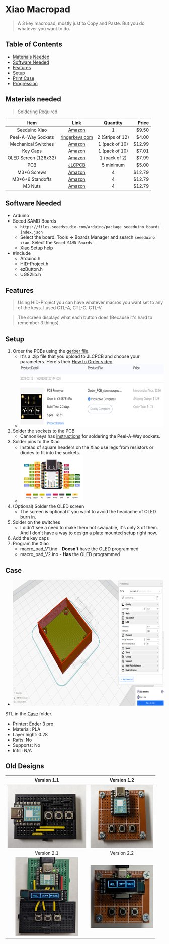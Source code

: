# Xiao Macropad
> A 3 key macropad, mostly just to Copy and Paste. But you do whatever you want to do.


## Table of Contents
* [Materials Needed](#materials-needed)
* [Software Needed](#software-needed)
* [Features](#features)
* [Setup](#setup)
* [Print Case](#case)
* [Progression](#old-designs)


## Materials needed
> Soldering Required

| Item | Link | Quantity | Price |
|:----:|:----:|:--------:| -----:|
| Seeduino Xiao | [Amazon](https://ringerkeys.com/products/peel-a-way-sockets) | 1 | $9.50 |
| Peel-A-Way Sockets | [ringerkeys.com](https://ringerkeys.com/products/peel-a-way-sockets) | 2 (Strips of 12) | $4.00 |
| Mechanical Switches | [Amazon](https://www.amazon.com/dp/B09J3FWGVQ?psc=1&ref=ppx_yo2ov_dt_b_product_details) | 1 (pack of 10) | $12.99 |
| Key Caps | [Amazon](https://www.amazon.com/dp/B0BM8N2ZFX?psc=1&ref=ppx_yo2ov_dt_b_product_details) | 1 (pack of 10) | $7.01 |
| OLED Screen (128x32) | [Amazon](https://www.amazon.com/gp/product/B0761LV1SD/ref=ox_sc_saved_image_3?smid=A1N6DLY3NQK2VM&psc=1) | 1 (pack of 2) | $7.99 |
| PCB | [JLCPCB](https://jlcpcb.com/) | 5 minimum | $5.00 |
| M3*6 Screws | [Amazon](https://www.amazon.com/gp/product/B07SWWVW8G/ref=ppx_yo_dt_b_asin_title_o08_s00?ie=UTF8&psc=1) | 4 | $12.79 |
| M3*6+6 Standoffs | [Amazon](https://www.amazon.com/gp/product/B07SWWVW8G/ref=ppx_yo_dt_b_asin_title_o08_s00?ie=UTF8&psc=1) | 4 | $12.79 |
| M3 Nuts | [Amazon](https://www.amazon.com/gp/product/B07SWWVW8G/ref=ppx_yo_dt_b_asin_title_o08_s00?ie=UTF8&psc=1) | 4 | $12.79 |


## Software Needed
* Arduino
* Seeed SAMD Boards
  * `https://files.seeedstudio.com/arduino/package_seeeduino_boards_index.json`
  * Select the board: Tools -> Boards Manager and search `seeeduino xiao`. Select the `Seeed SAMD Boards`.
  * [Xiao Setup help](https://dronebotworkshop.com/seeeduino-xiao-intro/)
* #include
  * Arduino.h
  * HID-Project.h
  * ezButton.h
  * UG82lib.h


## Features
> Using HID-Project you can have whatever macros you want set to any of the keys. I used CTL-A, CTL-C, CTL-V.

> The screen displays what each button does (Because it's hard to remember 3 things).


## Setup
1. Order the PCBs using the [gerber file](https://github.com/Babaganoush07/xiao_macropad/blob/main/PCB/Gerber_PCB_xiao%20macropad_2023-02-11.zip).
     * It's a .zip file that you upload to JLCPCB and choose your parameters. Here's their [How to Order video](https://youtu.be/SGsfiHOE9Fk).
     * <img src="/photos/PCBorder.png" width="850" height="200" />
3. Solder the sockets to the PCB
     *  CannonKeys has [instructions](https://docs.cannonkeys.com/sockets/) for soldering the Peel-A-Way sockets. 
4. Solder pins to the Xiao
     * Instead of square headers on the Xiao use legs from resistors or diodes to fit into the sockets.
     * <img src="/photos/Seeeduino-XIAO-pinout-1.jpg" width="200" height="150" />
5. (Optional) Solder the OLED screen
     * The screen is optional if you want to avoid the headache of OLED burn in.
6. Solder on the switches
     * I didn't see a need to make them hot swapable, it's only 3 of them. And I don't have a way to design a plate mounted setup right now.
7. Add the key caps
8. Program the Xiao
     * macro_pad_V1.ino - **Doesn't** have the OLED programmed
     * macro_pad_V2.ino - **Has** the OLED programmed

## Case
* <img src="/photos/cura_screenshot.png" width="600" height="400" />

STL in the [Case](https://github.com/Babaganoush07/xiao_macropad/tree/main/Case) folder.

* Printer: Ender 3 pro
* Material: PLA
* Layer hight: 0.28
* Rafts: No
* Supports: No
* Infill: N/A

## Old Designs
| Version 1.1 | Version 1.2 |
| :---------: | :---------: |
| <img src="/photos/v1.1.jpg" width="250" height="200" /> | <img src="/photos/v1.2.jpg" width="200" height="200" /> |
| Version 2.1 | Version 2.2 |
| <img src="/photos/v2.1.jpg" width="200" height="250" /> | <img src="/photos/v2.2.jpg" width="200" height="200" /> |
